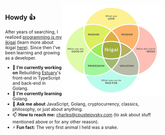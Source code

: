 <img align="right" src="https://github.com/cpustejovsky/cpustejovsky/blob/master/ikigai.png" alt="Illustration of and Ikigai" width=320px height=300px />

## Howdy 👍 

After years of searching, I realized [programming is my ikigai](https://dev.to/cpustejovsky/a-month-of-development-work-52gh) (learn more about ikigai [here](https://www.forbes.com/sites/chrismyers/2018/02/23/how-to-find-your-ikigai-and-transform-your-outlook-on-life-and-business/#3b81b4532ed4)). Since then I've been learning and growing as a developer. 
- 🔭 **I’m currently working on** Rebuilding [Estuary](https://github.com/cpustejovsky/estuary)'s front-end in TypeScript and back-end in Golang.
- 🌱 **I’m currently learning** Golang.
- 💬 **Ask me about** JavaScript, Golang, cryptocurrency, classics, philosophy, or just about anything.
- 📫 **How to reach me:** [charles@cpustejovsky.com](mailto:charles@cpustejovsky.com) (to ask about stuff mentioned above or for any other reason).
- ⚡ **Fun fact:** The very first animal I held was a snake.
<!--
**cpustejovsky/cpustejovsky** is a ✨ _special_ ✨ repository because its `README.md` (this file) appears on your GitHub profile.
Here are some ideas to get you started:
- 🔭 I’m currently working on ...
- 🌱 I’m currently learning ...
- 👯 I’m looking to collaborate on ...
- 🤔 I’m looking for help with ...
- 💬 Ask me about ...
- 📫 How to reach me: ...
- 😄 Pronouns: ...
- ⚡ Fun fact: ...
-->
